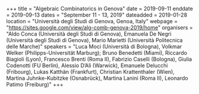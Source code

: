 +++
title = "Algebraic Combinatorics in Genova"
date = 2019-09-11
enddate = 2019-09-13
dates = "September 11 - 13, 2019"
dateadded = 2019-01-28
location = "Università degli Studi di Genova, Genoa, Italy"
webpage = "https://sites.google.com/view/alg-comb-genova-2019/home"
organisers = "Aldo Conca (Università degli Studi di Genova), Emanuela De Negri (Università degli Studi di Genova), Mario Marietti (Università Politecnica delle Marche)"
speakers = "Luca Moci (Università di Bologna), Volkmar Welker (Philipps-&#8288;Universität Marburg); Bruno Benedetti (Miami), Riccardo Biagioli (Lyon), Francesco Brenti (Roma II), Fabrizio Caselli (Bologna), Giulia Codenotti (FU Berlin), Alessio D’Alì (Warwick), Emanuele Delucchi (Fribourg), Lukas Katthän (Frankfurt), Christian Krattenthaler (Wien), Martina Juhnke-&#8288;Kubitzke (Osnabrück), Martina Lanini (Roma II), Leonardo Patimo (Freiburg)"
+++
